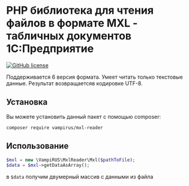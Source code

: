 # PHP библиотека для чтения файлов в формате MXL - табличных документов 1С:Предприятие
[![GitHub license](https://img.shields.io/badge/license-MIT-blue.svg)](https://raw.githubusercontent.com/vampirus/mxl-reader/master/LICENSE)

Поддерживается 6 версия формата. Умеет читать только текстовые данные. Результат возвращаетсяв кодировке UTF-8.


## Установка
Вы можете установить данный пакет с помощью composer:

```
composer require vampirus/mxl-reader
```


## Использование

```php
$mxl = new \VampiRUS\MxlReader\Mxl($pathToFile);
$data = $mxl->getDataAsArray();
```

в `$data` получим двумерный массив с данными из файла
